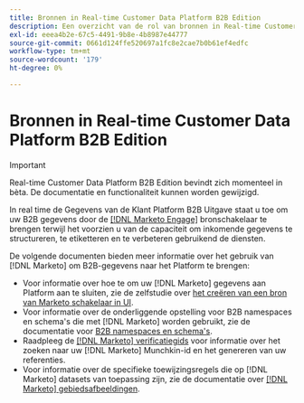 ```yaml
---
title: Bronnen in Real-time Customer Data Platform B2B Edition
description: Een overzicht van de rol van bronnen in Real-time Customer Data Platform B2B Edition.
exl-id: eeea4b2e-67c5-4491-9b8e-4b8987e44777
source-git-commit: 0661d124ffe520697a1fc8e2cae7b0b61ef4edfc
workflow-type: tm+mt
source-wordcount: '179'
ht-degree: 0%

---
```


# Bronnen in Real-time Customer Data Platform B2B Edition

>[!IMPORTANT]
>
>Real-time Customer Data Platform B2B Edition bevindt zich momenteel in bèta. De documentatie en functionaliteit kunnen worden gewijzigd.

In real time de Gegevens van de Klant Platform B2B Uitgave staat u toe om uw B2B gegevens door de [[!DNL Marketo Engage]](../../sources/connectors/adobe-applications/marketo/marketo.md) bronschakelaar te brengen terwijl het voorzien u van de capaciteit om inkomende gegevens te structureren, te etiketteren en te verbeteren gebruikend de diensten.

De volgende documenten bieden meer informatie over het gebruik van [!DNL Marketo] om B2B-gegevens naar het Platform te brengen:

* Voor informatie over hoe te om uw [!DNL Marketo] gegevens aan Platform aan te sluiten, zie de zelfstudie over [het creëren van een bron van Marketo schakelaar in UI](../../sources/tutorials/ui/create/adobe-applications/marketo.md).
* Voor informatie over de onderliggende opstelling voor B2B namespaces en schema&#39;s die met [!DNL Marketo] worden gebruikt, zie de documentatie voor [B2B namespaces en schema&#39;s](../../sources/connectors/adobe-applications/marketo/marketo-namespaces.md).
* Raadpleeg de [[!DNL Marketo] verificatiegids](../../sources/connectors/adobe-applications/marketo/marketo-auth.md) voor informatie over het zoeken naar uw [!DNL Marketo] Munchkin-id en het genereren van uw referenties.
* Voor informatie over de specifieke toewijzingsregels die op [!DNL Marketo] datasets van toepassing zijn, zie de documentatie over [[!DNL Marketo] gebiedsafbeeldingen](../../sources/connectors/adobe-applications//mapping/marketo.md).
